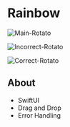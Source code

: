 # Rainbow

![Main-Rotato](https://user-images.githubusercontent.com/61842505/204648357-741c72df-9ebb-4f1c-b9d4-c28d166077a3.png)

![Incorrect-Rotato](https://user-images.githubusercontent.com/61842505/204648376-804b4958-ae69-48f7-936c-688ce28bf002.png)

![Correct-Rotato](https://user-images.githubusercontent.com/61842505/204648385-935f6c5c-8979-4887-a4e6-238b94b71ee9.png)

## About
- SwiftUI
- Drag and Drop
- Error Handling
